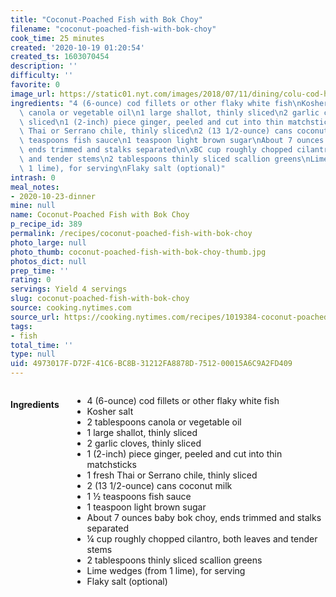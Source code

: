 ```yaml
---
title: "Coconut-Poached Fish with Bok Choy"
filename: "coconut-poached-fish-with-bok-choy"
cook_time: 25 minutes
created: '2020-10-19 01:20:54'
created_ts: 1603070454
description: ''
difficulty: ''
favorite: 0
image_url: https://static01.nyt.com/images/2018/07/11/dining/colu-cod-horizontal/colu-cod-horizontal-articleLarge.jpg
ingredients: "4 (6-ounce) cod fillets or other flaky white fish\nKosher salt\n2 tablespoons\
  \ canola or vegetable oil\n1 large shallot, thinly sliced\n2 garlic cloves, thinly\
  \ sliced\n1 (2-inch) piece ginger, peeled and cut into thin matchsticks\n1 fresh\
  \ Thai or Serrano chile, thinly sliced\n2 (13 1/2-ounce) cans coconut milk\n1 \xBD\
  \ teaspoons fish sauce\n1 teaspoon light brown sugar\nAbout 7 ounces baby bok choy,\
  \ ends trimmed and stalks separated\n\xBC cup roughly chopped cilantro, both leaves\
  \ and tender stems\n2 tablespoons thinly sliced scallion greens\nLime wedges (from\
  \ 1 lime), for serving\nFlaky salt (optional)"
intrash: 0
meal_notes:
- 2020-10-23-dinner
mine: null
name: Coconut-Poached Fish with Bok Choy
p_recipe_id: 389
permalink: /recipes/coconut-poached-fish-with-bok-choy
photo_large: null
photo_thumb: coconut-poached-fish-with-bok-choy-thumb.jpg
photos_dict: null
prep_time: ''
rating: 0
servings: Yield 4 servings
slug: coconut-poached-fish-with-bok-choy
source: cooking.nytimes.com
source_url: https://cooking.nytimes.com/recipes/1019384-coconut-poached-fish-with-bok-choy
tags:
- fish
total_time: ''
type: null
uid: 4973017F-D72F-41C6-BC8B-31212FA8878D-7512-00015A6C9A2FD409
---
```

<div class="large-8 medium-7 columns" id="writeup">	</div><!-- #writeup -->
</div><!-- #row-one -->
<div class="row" id="row-two">	<div class="medium-4 small-5 columns" id="ingredients"><h4>Ingredients</h4><div class="box box-ingredients content"><ul>
<li>4 (6-ounce) cod fillets or other flaky white fish</li>
<li>Kosher salt</li>
<li>2 tablespoons canola or vegetable oil</li>
<li>1 large shallot, thinly sliced</li>
<li>2 garlic cloves, thinly sliced</li>
<li>1 (2-inch) piece ginger, peeled and cut into thin matchsticks</li>
<li>1 fresh Thai or Serrano chile, thinly sliced</li>
<li>2 (13 1/2-ounce) cans coconut milk</li>
<li>1 ½ teaspoons fish sauce</li>
<li>1 teaspoon light brown sugar</li>
<li>About 7 ounces baby bok choy, ends trimmed and stalks separated</li>
<li>¼ cup roughly chopped cilantro, both leaves and tender stems</li>
<li>2 tablespoons thinly sliced scallion greens</li>
<li>Lime wedges (from 1 lime), for serving</li>
<li>Flaky salt (optional)</li>
</ul>
</div>	</div>	<div class="medium-6 small-7 columns" id="directions">	</div>